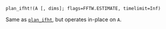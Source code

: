 ```
plan_ifht!(A [, dims]; flags=FFTW.ESTIMATE, timelimit=Inf)
```

Same as [`plan_ifht`](@ref), but operates in-place on `A`.
